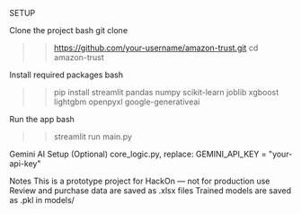 SETUP

Clone the project bash git clone 
>>https://github.com/your-username/amazon-trust.git 
>>cd amazon-trust

Install required packages bash 
>>pip install streamlit pandas numpy scikit-learn joblib xgboost lightgbm openpyxl google-generativeai

Run the app bash 
>>streamlit run main.py

Gemini AI Setup (Optional) core_logic.py, replace: GEMINI_API_KEY = "your-api-key"

Notes This is a prototype project for HackOn — not for production use Review and purchase data are saved as .xlsx files Trained models are saved as .pkl in models/
